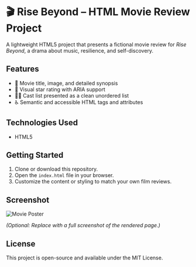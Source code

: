 # 🎬 Rise Beyond – HTML Movie Review Project

A lightweight HTML5 project that presents a fictional movie review for *Rise Beyond*, a drama about music, resilience, and self-discovery.

## Features
- 🎥 Movie title, image, and detailed synopsis
- 🌟 Visual star rating with ARIA support
- 👨‍🎤 Cast list presented as a clean unordered list
- ♿ Semantic and accessible HTML tags and attributes

## Technologies Used
- HTML5

## Getting Started
1. Clone or download this repository.
2. Open the `index.html` file in your browser.
3. Customize the content or styling to match your own film reviews.

## Screenshot
![Movie Poster](https://cdn.freecodecamp.org/curriculum/labs/rise-beyond-2.png)

*(Optional: Replace with a full screenshot of the rendered page.)*

## License
This project is open-source and available under the MIT License.
